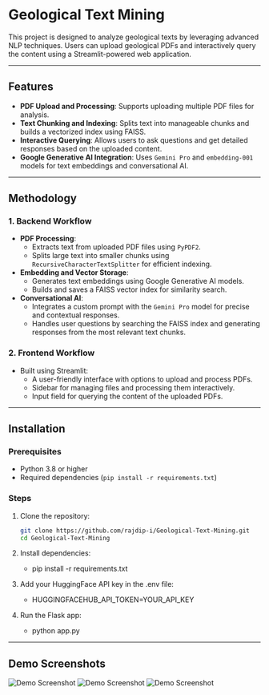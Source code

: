 # Geological Text Mining

This project is designed to analyze geological texts by leveraging advanced NLP techniques. Users can upload geological PDFs and interactively query the content using a Streamlit-powered web application.

---

## Features
- **PDF Upload and Processing**: Supports uploading multiple PDF files for analysis.
- **Text Chunking and Indexing**: Splits text into manageable chunks and builds a vectorized index using FAISS.
- **Interactive Querying**: Allows users to ask questions and get detailed responses based on the uploaded content.
- **Google Generative AI Integration**: Uses `Gemini Pro` and `embedding-001` models for text embeddings and conversational AI.

---

## Methodology

### 1. **Backend Workflow**
- **PDF Processing**:
  - Extracts text from uploaded PDF files using `PyPDF2`.
  - Splits large text into smaller chunks using `RecursiveCharacterTextSplitter` for efficient indexing.
- **Embedding and Vector Storage**:
  - Generates text embeddings using Google Generative AI models.
  - Builds and saves a FAISS vector index for similarity search.
- **Conversational AI**:
  - Integrates a custom prompt with the `Gemini Pro` model for precise and contextual responses.
  - Handles user questions by searching the FAISS index and generating responses from the most relevant text chunks.

### 2. **Frontend Workflow**
- Built using Streamlit:
  - A user-friendly interface with options to upload and process PDFs.
  - Sidebar for managing files and processing them interactively.
  - Input field for querying the content of the uploaded PDFs.

---

## Installation

### Prerequisites
- Python 3.8 or higher
- Required dependencies (`pip install -r requirements.txt`)

### Steps
1. Clone the repository:
   ```bash
   git clone https://github.com/rajdip-i/Geological-Text-Mining.git
   cd Geological-Text-Mining
2. Install dependencies:
   - pip install -r requirements.txt

3. Add your HuggingFace API key in the .env file:
   - HUGGINGFACEHUB_API_TOKEN=YOUR_API_KEY

4. Run the Flask app:
   - python app.py

---
## Demo Screenshots

![Demo Screenshot](Images/1.png "Demo of the FAQ Bot")
![Demo Screenshot](Images/2.png "Demo of the FAQ Bot")
![Demo Screenshot](Images/3.png "Demo of the FAQ Bot")

